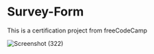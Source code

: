 # Survey-Form

This is a certification project from freeCodeCamp

![Screenshot (322)](https://user-images.githubusercontent.com/110910838/209819719-adcc9d59-e399-4cbf-b539-39475d137a19.png)
